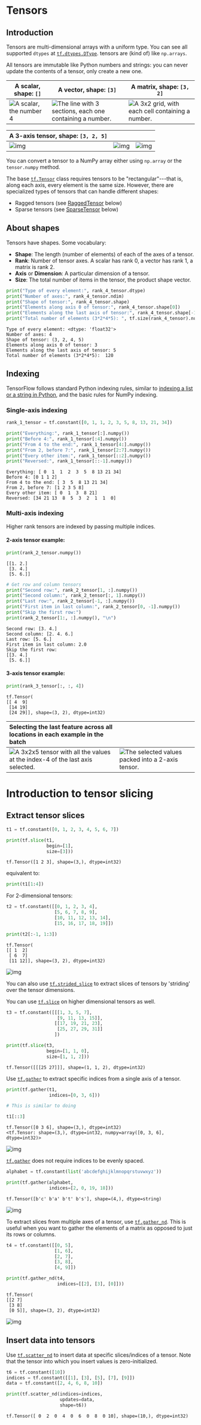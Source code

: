 # Tensors

## **Introduction**

Tensors are multi-dimensional arrays with a uniform type. You can see all supported `dtypes` at [`tf.dtypes.DType`](https://www.tensorflow.org/api_docs/python/tf/dtypes/DType).  tensors are (kind of) like `np.arrays`.

All tensors are immutable like Python numbers and strings: you can never update the contents of a tensor, only create a new one.

| A scalar, shape: `[]`                                        | A vector, shape: `[3]`                                       | A matrix, shape: `[3, 2]`                                    |
| ------------------------------------------------------------ | ------------------------------------------------------------ | ------------------------------------------------------------ |
| ![A scalar, the number 4](https://www.tensorflow.org/guide/images/tensor/scalar.png) | ![The line with 3 sections, each one containing a number.](https://www.tensorflow.org/guide/images/tensor/vector.png) | ![A 3x2 grid, with each cell containing a number.](https://www.tensorflow.org/guide/images/tensor/matrix.png) |

| A 3-axis tensor, shape: `[3, 2, 5]`                          |                                                              |                                                              |
| :----------------------------------------------------------- | ------------------------------------------------------------ | ------------------------------------------------------------ |
| ![img](https://www.tensorflow.org/guide/images/tensor/3-axis_numpy.png) | ![img](https://www.tensorflow.org/guide/images/tensor/3-axis_front.png) | ![img](https://www.tensorflow.org/guide/images/tensor/3-axis_block.png) |

You can convert a tensor to a NumPy array either using `np.array` or the `tensor.numpy` method.

The base [`tf.Tensor`](https://www.tensorflow.org/api_docs/python/tf/Tensor) class requires tensors to be "rectangular"---that is, along each axis, every element is the same size. However, there are specialized types of tensors that can handle different shapes:

- Ragged tensors (see [RaggedTensor](https://www.tensorflow.org/guide/tensor#ragged_tensors) below)
- Sparse tensors (see [SparseTensor](https://www.tensorflow.org/guide/tensor#sparse_tensors) below)

## About shapes

Tensors have shapes. Some vocabulary:

- **Shape**: The length (number of elements) of each of the axes of a tensor.
- **Rank**: Number of tensor axes. A scalar has rank 0, a vector has rank 1, a matrix is rank 2.
- **Axis** or **Dimension**: A particular dimension of a tensor.
- **Size**: The total number of items in the tensor, the product shape vector.

```python
print("Type of every element:", rank_4_tensor.dtype)
print("Number of axes:", rank_4_tensor.ndim)
print("Shape of tensor:", rank_4_tensor.shape)
print("Elements along axis 0 of tensor:", rank_4_tensor.shape[0])
print("Elements along the last axis of tensor:", rank_4_tensor.shape[-1])
print("Total number of elements (3*2*4*5): ", tf.size(rank_4_tensor).numpy())
```

```
Type of every element: <dtype: 'float32'>
Number of axes: 4
Shape of tensor: (3, 2, 4, 5)
Elements along axis 0 of tensor: 3
Elements along the last axis of tensor: 5
Total number of elements (3*2*4*5):  120
```

## Indexing

TensorFlow follows standard Python indexing rules, similar to [indexing a list or a string in Python](https://docs.python.org/3/tutorial/introduction.html#strings), and the basic rules for NumPy indexing.

### Single-axis indexing

```python
rank_1_tensor = tf.constant([0, 1, 1, 2, 3, 5, 8, 13, 21, 34])

print("Everything:", rank_1_tensor[:].numpy())
print("Before 4:", rank_1_tensor[:4].numpy())
print("From 4 to the end:", rank_1_tensor[4:].numpy())
print("From 2, before 7:", rank_1_tensor[2:7].numpy())
print("Every other item:", rank_1_tensor[::2].numpy())
print("Reversed:", rank_1_tensor[::-1].numpy())
```

```
Everything: [ 0  1  1  2  3  5  8 13 21 34]
Before 4: [0 1 1 2]
From 4 to the end: [ 3  5  8 13 21 34]
From 2, before 7: [1 2 3 5 8]
Every other item: [ 0  1  3  8 21]
Reversed: [34 21 13  8  5  3  2  1  1  0]
```

### Multi-axis indexing

Higher rank tensors are indexed by passing multiple indices.

#### 2-axis tensor example:

```python
print(rank_2_tensor.numpy())
```

```
[[1. 2.]
 [3. 4.]
 [5. 6.]]
```

```python
# Get row and column tensors
print("Second row:", rank_2_tensor[1, :].numpy())
print("Second column:", rank_2_tensor[:, 1].numpy())
print("Last row:", rank_2_tensor[-1, :].numpy())
print("First item in last column:", rank_2_tensor[0, -1].numpy())
print("Skip the first row:")
print(rank_2_tensor[1:, :].numpy(), "\n")
```

```
Second row: [3. 4.]
Second column: [2. 4. 6.]
Last row: [5. 6.]
First item in last column: 2.0
Skip the first row:
[[3. 4.]
 [5. 6.]]
```

#### 3-axis tensor example:

```python
print(rank_3_tensor[:, :, 4])
```

```
tf.Tensor(
[[ 4  9]
 [14 19]
 [24 29]], shape=(3, 2), dtype=int32)
```

| Selecting the last feature across all locations in each example in the batch |                                                              |
| :----------------------------------------------------------- | ------------------------------------------------------------ |
| ![A 3x2x5 tensor with all the values at the index-4 of the last axis selected.](https://www.tensorflow.org/guide/images/tensor/index1.png) | ![The selected values packed into a 2-axis tensor.](https://www.tensorflow.org/guide/images/tensor/index2.png) |

# Introduction to tensor slicing

## Extract tensor slices

```python
t1 = tf.constant([0, 1, 2, 3, 4, 5, 6, 7])

print(tf.slice(t1,
               begin=[1],
               size=[3]))
```

```
tf.Tensor([1 2 3], shape=(3,), dtype=int32)
```

equivalent to:

```python
print(t1[1:4])
```

For 2-dimensional tensors:

```python
t2 = tf.constant([[0, 1, 2, 3, 4],
                  [5, 6, 7, 8, 9],
                  [10, 11, 12, 13, 14],
                  [15, 16, 17, 18, 19]])

print(t2[:-1, 1:3])
```

```
tf.Tensor(
[[ 1  2]
 [ 6  7]
 [11 12]], shape=(3, 2), dtype=int32)
```

![img](https://www.tensorflow.org/guide/images/tf_slicing/slice_2d_1.png)

You can also use [`tf.strided_slice`](https://www.tensorflow.org/api_docs/python/tf/strided_slice) to extract slices of tensors by 'striding' over the tensor dimensions.

You can use [`tf.slice`](https://www.tensorflow.org/api_docs/python/tf/slice) on higher dimensional tensors as well.

```python
t3 = tf.constant([[[1, 3, 5, 7],
                   [9, 11, 13, 15]],
                  [[17, 19, 21, 23],
                   [25, 27, 29, 31]]
                  ])

print(tf.slice(t3,
               begin=[1, 1, 0],
               size=[1, 1, 2]))
```

```
tf.Tensor([[[25 27]]], shape=(1, 1, 2), dtype=int32)
```

Use [`tf.gather`](https://www.tensorflow.org/api_docs/python/tf/gather) to extract specific indices from a single axis of a tensor.



```python
print(tf.gather(t1,
                indices=[0, 3, 6]))

# This is similar to doing

t1[::3]
```

```
tf.Tensor([0 3 6], shape=(3,), dtype=int32)
<tf.Tensor: shape=(3,), dtype=int32, numpy=array([0, 3, 6], dtype=int32)>
```

![img](https://www.tensorflow.org/guide/images/tf_slicing/slice_1d_3.png)

[`tf.gather`](https://www.tensorflow.org/api_docs/python/tf/gather) does not require indices to be evenly spaced.

```python
alphabet = tf.constant(list('abcdefghijklmnopqrstuvwxyz'))

print(tf.gather(alphabet,
                indices=[2, 0, 19, 18]))
```

```
tf.Tensor([b'c' b'a' b't' b's'], shape=(4,), dtype=string)
```

![img](https://www.tensorflow.org/guide/images/tf_slicing/gather_1.png)

To extract slices from multiple axes of a tensor, use [`tf.gather_nd`](https://www.tensorflow.org/api_docs/python/tf/gather_nd). This is useful when you want to gather the elements of a matrix as opposed to just its rows or columns.

```python
t4 = tf.constant([[0, 5],
                  [1, 6],
                  [2, 7],
                  [3, 8],
                  [4, 9]])

print(tf.gather_nd(t4,
                   indices=[[2], [3], [0]]))
```

```
tf.Tensor(
[[2 7]
 [3 8]
 [0 5]], shape=(3, 2), dtype=int32)
```

![img](https://www.tensorflow.org/guide/images/tf_slicing/gather_2.png)

## Insert data into tensors

Use [`tf.scatter_nd`](https://www.tensorflow.org/api_docs/python/tf/scatter_nd) to insert data at specific slices/indices of a tensor. Note that the tensor into which you insert values is zero-initialized.

```python
t6 = tf.constant([10])
indices = tf.constant([[1], [3], [5], [7], [9]])
data = tf.constant([2, 4, 6, 8, 10])

print(tf.scatter_nd(indices=indices,
                    updates=data,
                    shape=t6))
```

```
tf.Tensor([ 0  2  0  4  0  6  0  8  0 10], shape=(10,), dtype=int32)
```

​	